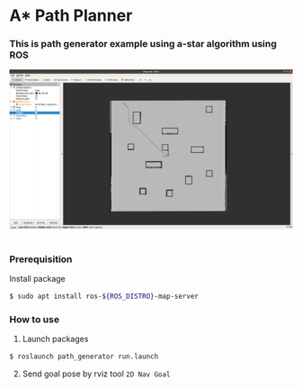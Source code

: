 # A* Path Planner

### This is path generator example using a-star algorithm using ROS
![Demo](/img/path_exam.png)
<br>
<br>
### Prerequisition
Install package
``` bash
$ sudo apt install ros-${ROS_DISTRO}-map-server
```
### How to use
1. Launch packages 
``` bash
$ roslaunch path_generator run.launch
```
2. Send goal pose by rviz tool `2D Nav Goal`
